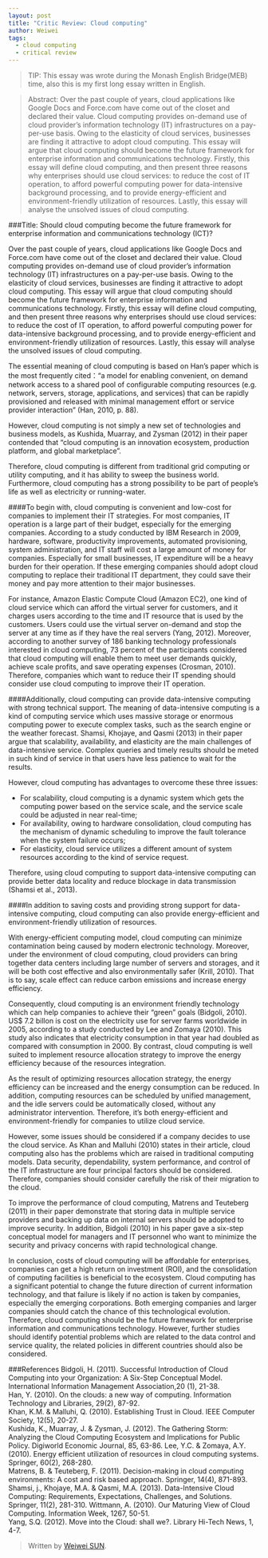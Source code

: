 ```yaml
---
layout: post
title: "Critic Review: Cloud computing"
author: Weiwei
tags:
  - cloud computing
  - critical review
---
```


> TIP: This essay was wrote during the Monash English Bridge(MEB) time, also this is my first long essay written in English.

> Abstract: Over the past couple of years, cloud applications like Google Docs and Force.com have come out of the closet and declared their value. Cloud computing provides on-demand use of cloud provider’s information technology (IT) infrastructures on a pay-per-use basis. Owing to the elasticity of cloud services, businesses are finding it attractive to adopt cloud computing. This essay will argue that cloud computing should become the future framework for enterprise information and communications technology. Firstly, this essay will define cloud computing, and then present three reasons why enterprises should use cloud services: to reduce the cost of IT operation, to afford powerful computing power for data-intensive background processing, and to provide energy-efficient and environment-friendly utilization of resources. Lastly, this essay will analyse the unsolved issues of cloud computing.
<!--more-->

###Title: Should cloud computing become the future framework for enterprise information and communications technology (ICT)?

Over the past couple of years, cloud applications like Google Docs and Force.com have come out of the closet and declared their value. Cloud computing provides on-demand use of cloud provider’s information technology (IT) infrastructures on a pay-per-use basis. Owing to the elasticity of cloud services, businesses are finding it attractive to adopt cloud computing. This essay will argue that cloud computing should become the future framework for enterprise information and communications technology. Firstly, this essay will define cloud computing, and then present three reasons why enterprises should use cloud services: to reduce the cost of IT operation, to afford powerful computing power for data-intensive background processing, and to provide energy-efficient and environment-friendly utilization of resources. Lastly, this essay will analyse the unsolved issues of cloud computing.

The essential meaning of cloud computing is based on Han’s paper which is the most frequently cited：“a model for enabling convenient, on demand network access to a shared pool of configurable computing resources (e.g. network, servers, storage, applications, and services) that can be rapidly provisioned and released with minimal management effort or service provider interaction” (Han, 2010, p. 88). 
    
However, cloud computing is not simply a new set of technologies and business models, as Kushida, Muarray, and Zysman (2012) in their paper contended that “cloud computing is an innovation ecosystem, production platform, and global marketplace”.

Therefore, cloud computing is different from traditional grid computing or utility computing, and it has ability to sweep the business world. Furthermore, cloud computing has a strong possibility to be part of people’s life as well as electricity or running-water.

####To begin with, cloud computing is convenient and low-cost for companies to implement their IT strategies.
For most companies, IT operation is a large part of their budget, especially for the emerging companies. According to a study conducted by IBM Research in 2009, hardware, software, productivity improvements, automated provisioning, system administration, and IT staff will cost a large amount of money for companies. Especially for small businesses, IT expenditure will be a heavy burden for their operation. If these emerging companies should adopt cloud computing to replace their traditional IT department, they could save their money and pay more attention to their major businesses. 

For instance, Amazon Elastic Compute Cloud (Amazon EC2), one kind of cloud service which can afford the virtual server for customers, and it charges users according to the time and IT resource that is used by the customers. Users could use the virtual server on-demand and stop the server at any time as if they have the real servers (Yang, 2012). Moreover, according to another survey of 186 banking technology professionals interested in cloud computing, 73 percent of the participants considered that cloud computing will enable them to meet user demands quickly, achieve scale profits, and save operating expenses (Crosman, 2010). Therefore, companies which want to reduce their IT spending should consider use cloud computing to improve their IT operation.

####Additionally, cloud computing can provide data-intensive computing with strong technical support. 
The meaning of data-intensive computing is a kind of computing service which uses massive storage or enormous computing power to execute complex tasks, such as the search engine or the weather forecast. Shamsi, Khojaye, and Qasmi (2013) in their paper argue that scalability, availability, and elasticity are the main challenges of data-intensive service. Complex queries and timely results should be meted in such kind of service in that users have less patience to wait for the results. 

However, cloud computing has advantages to overcome these three issues: 
- For scalability, cloud computing is a dynamic system which gets the computing power based on the service scale, and the service scale could be adjusted in near real-time;
- For availability, owing to  hardware consolidation, cloud computing has the mechanism of dynamic scheduling to improve the fault tolerance when the system failure occurs;
- For elasticity, cloud service utilizes a different amount of system resources according to the kind of service request. 

Therefore, using cloud computing to support data-intensive computing can provide better data locality and reduce blockage in data transmission (Shamsi et al., 2013).

####In addition to saving costs and providing strong support for data-intensive computing, cloud computing can also provide energy-efficient and environment-friendly utilization of resources.

With energy-efficient computing model, cloud computing can minimize contamination being caused by modern electronic technology. Moreover, under the environment of cloud computing, cloud providers can bring together data centers including large number of servers and storages, and it will be both cost effective and also environmentally safer (Krill, 2010). That is to say, scale effect can reduce carbon emissions and increase energy efficiency. 

Consequently, cloud computing is an environment friendly technology which can help companies to achieve their “green” goals (Bidgoli, 2010). US$ 7.2 billon is cost on the electricity use for server farms worldwide in 2005, according to a study conducted by Lee and Zomaya (2010). This study also indicates that electricity consumption in that year had doubled as compared with consumption in 2000. By contrast, cloud computing is well suited to implement resource allocation strategy to improve the energy efficiency because of the resources integration. 

As the result of optimizing resources allocation strategy, the energy efficiency can be increased and the energy consumption can be reduced. In addition, computing resources can be scheduled by unified management, and the idle servers could be automatically closed, without any administrator intervention. Therefore, it’s both energy-efficient and environment-friendly for companies to utilize cloud service.

However, some issues should be considered if a company decides to use the cloud service. As Khan and Malluhi (2010) states in their article, cloud computing also has the problems which are raised in traditional computing models. Data security, dependability, system performance, and control of the IT infrastructure are four principal factors should be considered. Therefore, companies should consider carefully the risk of their migration to the cloud. 

To improve the performance of cloud computing, Matrens and Teuteberg (2011) in their paper demonstrate that storing data in multiple service providers and backing up data on internal servers should be adopted to improve security. In addition, Bidgoli (2010) in his paper gave a six-step conceptual model for managers and IT personnel who want to minimize the security and privacy concerns with rapid technological change.

In conclusion, costs of cloud computing will be affordable for enterprises, companies can get a high return on investment (ROI), and the consolidation of computing facilities is beneficial to the ecosystem. Cloud computing has a significant potential to change the future direction of current information technology, and that failure is likely if no action is taken by companies, especially the emerging corporations. Both emerging companies and larger companies should catch the chance of this technological evolution. Therefore, cloud computing should be the future framework for enterprise information and communications technology. However, further studies should identify potential problems which are related to the data control and service quality, the related policies in different countries should also be considered.

###References
Bidgoli, H. (2011). Successful Introduction of Cloud Computing into your Organization: A Six-Step Conceptual Model.	International Information Management Association,20 (1), 21-38.				
Han,	Y. (2010). On the clouds: a new way of computing. Information Technology and Libraries, 29(2), 87-92.			
Khan, K.M. & Malluhi, Q. (2010). Establishing Trust in Cloud. IEEE Computer Society, 12(5), 20-27.				
Kushida, K., Muarray, J. & Zysman, J. (2012). The Gathering Storm: Analyzing the Cloud Computing Ecosystem and Implications for Public Policy. Digiworld Economic Journal, 85, 63-86.			    Lee,	Y.C. & Zomaya, A.Y. (2010). Energy efficient utilization of resources in cloud computing systems.	Springer, 60(2), 268-280.			
Matrens, B. & Teuteberg, F. (2011). Decision-making in cloud computing environments: A cost and risk based approach. Springer, 14(4), 871-893.		    Shamsi, j., Khojaye, M.A. & Qasmi, M.A. (2013). Data-Intensive Cloud Computing: Requirements, Expectations, Challenges, and Solutions. Springer, 11(2), 281-310.
Wittmann, A. (2010). Our Maturing View of Cloud Computing. Information Week, 1267, 50-51.				
Yang, S.Q. (2012). Move into the Cloud: shall we?. Library Hi-Tech News, 1, 4-7.				


> Written by [Weiwei SUN](https://weibo.com/swwol).